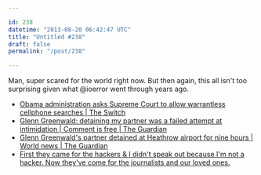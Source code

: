 ```yaml
---

id: 238
datetime: "2013-08-20 06:42:47 UTC"
title: "Untitled #238"
draft: false
permalink: "/post/238"

---
```


Man, super scared for the world right now. But then again, this all isn't too surprising given what @ioerror went through years ago. 

 
 * [Obama administration asks Supreme Court to allow warrantless cellphone searches | The Switch](http://www.washingtonpost.com/blogs/the-switch/wp/2013/08/19/obama-administration-asks-supreme-court-to-allow-warrantless-cellphone-searches/?print=1)
 * [Glenn Greenwald: detaining my partner was a failed attempt at intimidation | Comment is free | The Guardian](https://www.theguardian.com/commentisfree/2013/aug/18/david-miranda-detained-uk-nsa)
 * [Glenn Greenwald's partner detained at Heathrow airport for nine hours | World news | The Guardian](https://www.theguardian.com/world/2013/aug/18/glenn-greenwald-guardian-partner-detained-heathrow)
 * [First they came for the hackers &amp; I didn't speak out because I'm not a hacker. Now they've come for the journalists and our loved ones.](https://twitter.com/bbhorne/status/369517654983208960)



